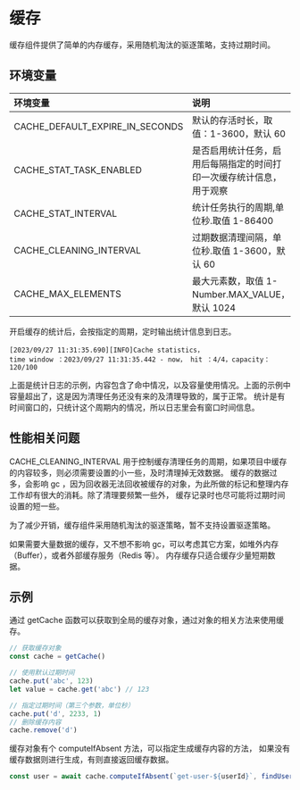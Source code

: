 # 缓存

缓存组件提供了简单的内存缓存，采用随机淘汰的驱逐策略，支持过期时间。

## 环境变量

| 环境变量                        | 说明                                                                 |
| :------------------------------ | :------------------------------------------------------------------- |
| CACHE_DEFAULT_EXPIRE_IN_SECONDS | 默认的存活时长，取值：1-3600，默认 60                                |
| CACHE_STAT_TASK_ENABLED         | 是否启用统计任务，启用后每隔指定的时间打印一次缓存统计信息，用于观察 |
| CACHE_STAT_INTERVAL             | 统计任务执行的周期,单位秒.取值 1-86400                               |
| CACHE_CLEANING_INTERVAL         | 过期数据清理间隔，单位秒.取值 1-3600，默认 60                        |
| CACHE_MAX_ELEMENTS              | 最大元素数，取值 1- Number.MAX_VALUE，默认 1024                      |

开启缓存的统计后，会按指定的周期，定时输出统计信息到日志。

```
[2023/09/27 11:31:35.690][INFO]Cache statistics，
time window ：2023/09/27 11:31:35.442 - now， hit ：4/4，capacity：120/100
```

上面是统计日志的示例，内容包含了命中情况，以及容量使用情况。上面的示例中容量超出了，这是因为清理任务还没有来的及清理导致的，属于正常。
统计是有时间窗口的，只统计这个周期内的情况，所以日志里会有窗口时间信息。

## 性能相关问题

CACHE_CLEANING_INTERVAL 用于控制缓存清理任务的周期，如果项目中缓存的内容较多，则必须需要设置的小一些，及时清理掉无效数据。
缓存的数据过多，会影响 gc ，因为回收器无法回收被缓存的对象，为此所做的标记和整理内存工作却有很大的消耗。除了清理要频繁一些外，
缓存记录时也尽可能将过期时间设置的短一些。

为了减少开销，缓存组件采用随机淘汰的驱逐策略，暂不支持设置驱逐策略。

如果需要大量数据的缓存，又不想不影响 gc，可以考虑其它方案，如堆外内存（Buffer），或者外部缓存服务（Redis 等）。
内存缓存只适合缓存少量短期数据。

## 示例

通过 getCache 函数可以获取到全局的缓存对象，通过对象的相关方法来使用缓存。

```ts
// 获取缓存对象
const cache = getCache()

// 使用默认过期时间
cache.put('abc', 123)
let value = cache.get('abc') // 123

// 指定过期时间（第三个参数，单位秒）
cache.put('d', 2233, 1)
// 删除缓存内容
cache.remove('d')
```

缓存对象有个 computeIfAbsent 方法，可以指定生成缓存内容的方法，
如果没有缓存数据则进行生成，有则直接返回缓存数据。

```ts
const user = await cache.computeIfAbsent(`get-user-${userId}`, findUserById(userId))
```
